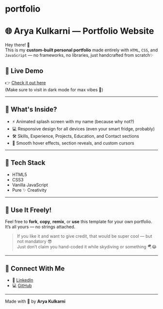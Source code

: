 # portfolio
# 🌐 Arya Kulkarni — Portfolio Website

Hey there! 👋  
This is my **custom-built personal portfolio** made entirely with `HTML`, `CSS`, and `JavaScript` — no frameworks, no libraries, just handcrafted from scratch✨

## 🚀 Live Demo

👉 [Check it out here](https://AryaRKulkarni.github.io/portfolio)  
(Make sure to visit in dark mode for max vibes 🌚)

---

## 🎯 What's Inside?

- ⚡ Animated splash screen with my name (because why not?)
- 💻 Responsive design for all devices (even your smart fridge, probably)
- 🛠️ Skills, Experience, Projects, Education, and Contact sections
- 🌈 Smooth hover effects, section reveals, and custom cursors

---

## 🧰 Tech Stack

- HTML5  
- CSS3  
- Vanilla JavaScript  
- Pure ✨ Creativity  

---

## 👐 Use It Freely!

Feel free to **fork**, **copy**, **remix**, or **use** this template for your own portfolio.  
It’s all yours — no strings attached.

> If you like it and want to give credit, that would be super cool — but not mandatory 😎  
> Just don’t claim you hand-coded it while skydiving or something 🪂😂

---

## 🔗 Connect With Me

- 💼 [LinkedIn](https://www.linkedin.com/in/arya-r-kulkarni)
- 💻 [GitHub](https://github.com/AryaRKulkarni)

---

Made with 💙 by **Arya Kulkarni**

